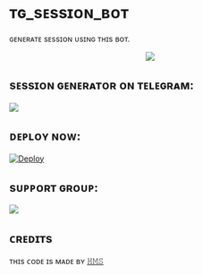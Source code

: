 # ᴛɢ_sᴇssɪᴏɴ_ʙᴏᴛ
ɢᴇɴᴇʀᴀᴛᴇ sᴇssɪᴏɴ ᴜsɪɴɢ ᴛʜɪs ʙᴏᴛ.

<p align="center">
  <img src="https://telegra.ph/file/5c35de30d5312ee97943b.jpg">
</p>

## sᴇssɪᴏɴ ɢᴇɴᴇʀᴀᴛᴏʀ ᴏɴ ᴛᴇʟᴇɢʀᴀᴍ:
<a href="https://t.me/sessionhmsbot"><img src="https://img.shields.io/badge/Telegram-Bot-blue.svg?logo=telegram"></a>

## ᴅᴇᴘʟᴏʏ ɴᴏᴡ:
[![Deploy](https://www.herokucdn.com/deploy/button.svg)](https://heroku.com/deploy?template=https://github.com/Cutehms/Session_tg)

## sᴜᴘᴘᴏʀᴛ ɢʀᴏᴜᴘ:
<a href="https://t.me/hmsrobot"><img src="https://img.shields.io/badge/Telegram-Join%20Telegram%20Group-blue.svg?logo=telegram"></a>

## ᴄʀᴇᴅɪᴛs
ᴛʜɪs ᴄᴏᴅᴇ ɪs ᴍᴀᴅᴇ ʙʏ [𝙷𝙼𝚂](https://t.me/botatiiii)


